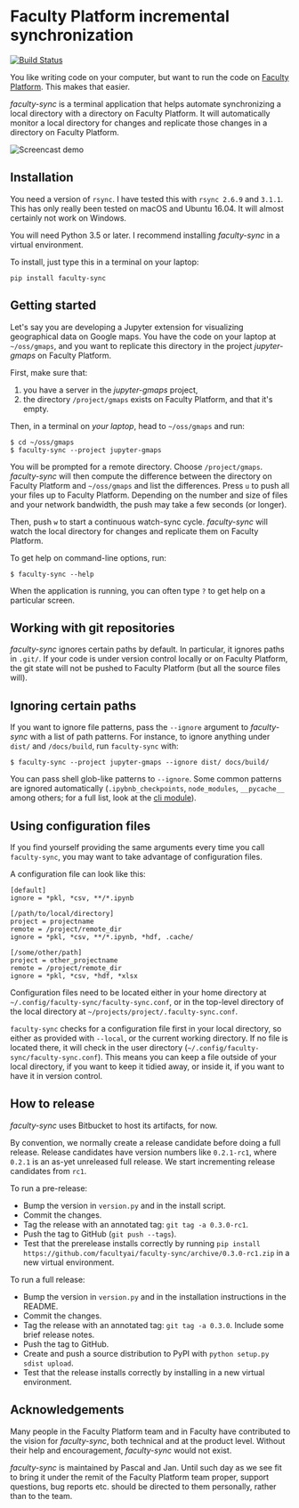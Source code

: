 Faculty Platform incremental synchronization
======================================

[![Build Status](https://travis-ci.org/facultyai/faculty-sync.svg?branch=master)](https://travis-ci.org/facultyai/faculty-sync)

You like writing code on your computer, but want to run the code on
[Faculty Platform](https://faculty.ai). This makes that easier.

*faculty-sync* is a terminal application that helps automate synchronizing a local
directory with a directory on Faculty Platform. It will automatically monitor a local
directory for changes and replicate those changes in a directory on Faculty Platform.

![Screencast demo](demo.gif)

Installation
------------

You need a version of `rsync`. I have tested this with `rsync 2.6.9` and
`3.1.1`. This has only really been tested on macOS and Ubuntu 16.04. It will
almost certainly not work on Windows.

You will need Python 3.5 or later. I recommend installing *faculty-sync* in a
virtual environment.

To install, just type this in a terminal on your laptop:

```
pip install faculty-sync
```

Getting started
---------------

Let's say you are developing a Jupyter extension for visualizing geographical
data on Google maps. You have the code on your laptop at `~/oss/gmaps`, and you
want to replicate this directory in the project *jupyter-gmaps* on Faculty Platform.

First, make sure that:

1. you have a server in the *jupyter-gmaps* project,
2. the directory `/project/gmaps` exists on Faculty Platform, and that it's empty.

Then, in a terminal on  *your laptop*, head to `~/oss/gmaps` and run:

```
$ cd ~/oss/gmaps
$ faculty-sync --project jupyter-gmaps
```

You will be prompted for a remote directory. Choose `/project/gmaps`. *faculty-sync*
will then compute the difference between the directory on Faculty Platform and
`~/oss/gmaps` and list the differences. Press `u` to push all your files up to
Faculty Platform. Depending on the number and size of files and your network
bandwidth, the push may take a few seconds (or longer).

Then, push `w` to start a continuous watch-sync cycle. *faculty-sync* will watch the
local directory for changes and replicate them on Faculty Platform.

To get help on command-line options, run:

```
$ faculty-sync --help
```

When the application is running, you can often type `?` to get help on a
particular screen.

Working with git repositories
-----------------------------

*faculty-sync* ignores certain paths by default. In particular, it ignores paths in
`.git/`. If your code is under version control locally or on Faculty Platform, the git
state will not be pushed to Faculty Platform (but all the source files will).

Ignoring certain paths
----------------------

If you want to ignore file patterns, pass the `--ignore` argument to *faculty-sync*
with a list of path patterns. For instance, to ignore anything under `dist/`
and `/docs/build`, run `faculty-sync` with:

```
$ faculty-sync --project jupyter-gmaps --ignore dist/ docs/build/
```

You can pass shell glob-like patterns to `--ignore`. Some common patterns are
ignored automatically (`.ipybnb_checkpoints`, `node_modules`, `__pycache__`
among others; for a full list, look at the [cli module](faculty_sync/cli.py)).

Using configuration files
-------------------------

If you find yourself providing the same arguments every time you call
`faculty-sync`, you may want to take advantage of configuration files.

A configuration file can look like this:

```
[default]
ignore = *pkl, *csv, **/*.ipynb

[/path/to/local/directory]
project = projectname
remote = /project/remote_dir
ignore = *pkl, *csv, **/*.ipynb, *hdf, .cache/

[/some/other/path]
project = other_projectname
remote = /project/remote_dir
ignore = *pkl, *csv, *hdf, *xlsx
```

Configuration files need to be located either in your home directory at
`~/.config/faculty-sync/faculty-sync.conf`, or in the top-level directory of the
local directory at `~/projects/project/.faculty-sync.conf`.

`faculty-sync` checks for a configuration file first in your local directory, so
either as provided with `--local`, or the current working directory. If no file
is located there, it will check in the user directory (`~/.config/faculty-sync/faculty-sync.conf`).
This means you can keep a file outside of your local directory, if you want to
keep it tidied away, or inside it, if you want to have it in version control.

How to release
--------------

*faculty-sync* uses Bitbucket to host its artifacts, for now.

By convention, we normally create a release candidate before doing a full release. Release candidates have version numbers like `0.2.1-rc1`, where `0.2.1` is an as-yet unreleased full release. We start incrementing release candidates from `rc1`.

To run a pre-release:

 - Bump the version in `version.py` and in the install script.
 - Commit the changes.
 - Tag the release with an annotated tag: `git tag -a 0.3.0-rc1`.
 - Push the tag to GitHub (`git push --tags`).
 - Test that the prerelease installs correctly by running `pip install https://github.com/facultyai/faculty-sync/archive/0.3.0-rc1.zip` in a new virtual environment.

To run a full release:

 - Bump the version in `version.py` and in the installation instructions in the README.
 - Commit the changes.
 - Tag the release with an annotated tag: `git tag -a 0.3.0`. Include some brief release notes.
 - Push the tag to GitHub.
 - Create and push a source distribution to PyPI with `python setup.py sdist upload`.
 - Test that the release installs correctly by installing in a new virtual environment.

Acknowledgements
----------------

Many people in the Faculty Platform team and in Faculty have contributed to
the vision for *faculty-sync*, both technical and at the product level. Without
their help and encouragement, *faculty-sync* would not exist.

*faculty-sync* is maintained by Pascal and Jan. Until such day as we see fit to bring
it under the remit of the Faculty Platform team proper, support questions, bug reports
etc. should be directed to them personally, rather than to the team.
